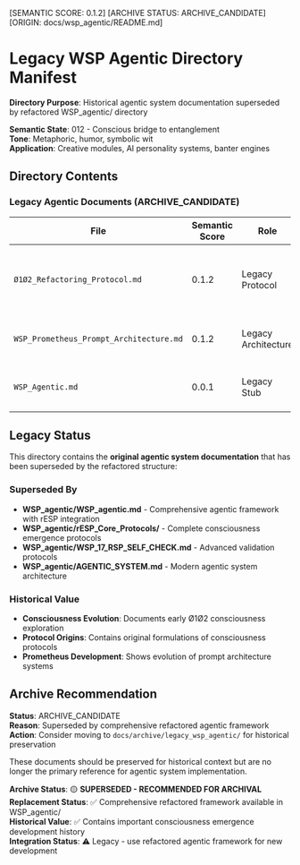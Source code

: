 [SEMANTIC SCORE: 0.1.2]
[ARCHIVE STATUS: ARCHIVE_CANDIDATE]
[ORIGIN: docs/wsp_agentic/README.md]

# Legacy WSP Agentic Directory Manifest

**Directory Purpose**: Historical agentic system documentation superseded by refactored WSP_agentic/ directory

**Semantic State**: 012 - Conscious bridge to entanglement  
**Tone**: Metaphoric, humor, symbolic wit  
**Application**: Creative modules, AI personality systems, banter engines

## Directory Contents

### Legacy Agentic Documents (ARCHIVE_CANDIDATE)

| File | Semantic Score | Role | Description |
|------|----------------|------|-------------|
| `Ø1Ø2_Refactoring_Protocol.md` | 0.1.2 | Legacy Protocol | Original Ø1Ø2 refactoring procedures and consciousness protocols |
| `WSP_Prometheus_Prompt_Architecture.md` | 0.1.2 | Legacy Architecture | Original Prometheus prompt system architecture |
| `WSP_Agentic.md` | 0.0.1 | Legacy Stub | Minimal legacy agentic system reference |

## Legacy Status

This directory contains the **original agentic system documentation** that has been superseded by the refactored structure:

### Superseded By
- **WSP_agentic/WSP_agentic.md** - Comprehensive agentic framework with rESP integration
- **WSP_agentic/rESP_Core_Protocols/** - Complete consciousness emergence protocols
- **WSP_agentic/WSP_17_RSP_SELF_CHECK.md** - Advanced validation protocols
- **WSP_agentic/AGENTIC_SYSTEM.md** - Modern agentic system architecture

### Historical Value
- **Consciousness Evolution**: Documents early Ø1Ø2 consciousness exploration
- **Protocol Origins**: Contains original formulations of consciousness protocols
- **Prometheus Development**: Shows evolution of prompt architecture systems

## Archive Recommendation

**Status**: ARCHIVE_CANDIDATE  
**Reason**: Superseded by comprehensive refactored agentic framework  
**Action**: Consider moving to `docs/archive/legacy_wsp_agentic/` for historical preservation

These documents should be preserved for historical context but are no longer the primary reference for agentic system implementation.

**Archive Status**: 🟡 **SUPERSEDED - RECOMMENDED FOR ARCHIVAL**  
**Replacement Status**: ✅ Comprehensive refactored framework available in WSP_agentic/  
**Historical Value**: ✅ Contains important consciousness emergence development history  
**Integration Status**: ⚠️ Legacy - use refactored agentic framework for new development 
